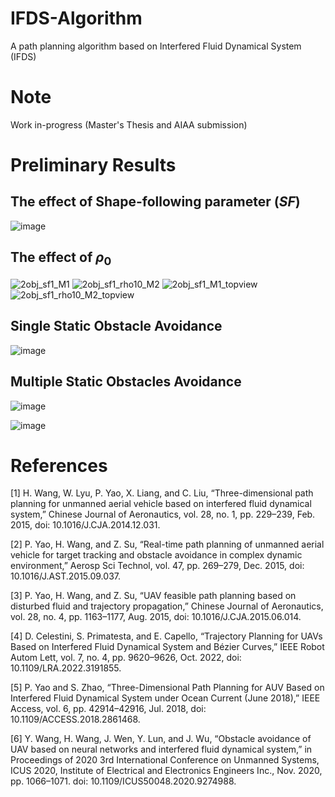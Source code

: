 # IFDS-Algorithm
A path planning algorithm based on Interfered Fluid Dynamical System (IFDS)

# Note
Work in-progress (Master's Thesis and AIAA submission)

# Preliminary Results

## The effect of Shape-following parameter ($SF$)
![image](https://github.com/komxun/IFDS-Algorithm/assets/133139057/3642e2b2-43c8-4bc1-8086-a390ba167e2f)

## The effect of $\rho_{0}$
![2obj_sf1_M1](https://github.com/komxun/IFDS-Algorithm/assets/133139057/99f9778b-a29f-4107-9527-a9161be30123)
![2obj_sf1_rho10_M2](https://github.com/komxun/IFDS-Algorithm/assets/133139057/2b6cde3a-37ec-4b2b-9993-70b68ff04bc6)
![2obj_sf1_M1_topview](https://github.com/komxun/IFDS-Algorithm/assets/133139057/43215a9e-e85d-4222-94d7-75603f2e2615)
![2obj_sf1_rho10_M2_topview](https://github.com/komxun/IFDS-Algorithm/assets/133139057/9e7df2d1-838a-4e89-98d6-94f08d448b28)


## Single Static Obstacle Avoidance
![image](https://github.com/komxun/IFDS-Algorithm/assets/133139057/bb710c35-8df5-4739-958e-44b4c6e48c06)

## Multiple Static Obstacles Avoidance
![image](https://github.com/komxun/IFDS-Algorithm/assets/133139057/c6e6e666-75ed-4bfa-9605-5144fa066508)

![image](https://github.com/komxun/IFDS-Algorithm/assets/133139057/8e695666-1360-40c6-9819-c1c4079db8b8)



# References
[1]	H. Wang, W. Lyu, P. Yao, X. Liang, and C. Liu, “Three-dimensional path planning for unmanned aerial vehicle based on interfered fluid dynamical system,” Chinese Journal of Aeronautics, vol. 28, no. 1, pp. 229–239, Feb. 2015, doi: 10.1016/J.CJA.2014.12.031.

[2]	P. Yao, H. Wang, and Z. Su, “Real-time path planning of unmanned aerial vehicle for target tracking and obstacle avoidance in complex dynamic environment,” Aerosp Sci Technol, vol. 47, pp. 269–279, Dec. 2015, doi: 10.1016/J.AST.2015.09.037.

[3]	P. Yao, H. Wang, and Z. Su, “UAV feasible path planning based on disturbed fluid and trajectory propagation,” Chinese Journal of Aeronautics, vol. 28, no. 4, pp. 1163–1177, Aug. 2015, doi: 10.1016/J.CJA.2015.06.014.

[4]	D. Celestini, S. Primatesta, and E. Capello, “Trajectory Planning for UAVs Based on Interfered Fluid Dynamical System and Bézier Curves,” IEEE Robot Autom Lett, vol. 7, no. 4, pp. 9620–9626, Oct. 2022, doi: 10.1109/LRA.2022.3191855.

[5]	P. Yao and S. Zhao, “Three-Dimensional Path Planning for AUV Based on Interfered Fluid Dynamical System under Ocean Current (June 2018),” IEEE Access, vol. 6, pp. 42914–42916, Jul. 2018, doi: 10.1109/ACCESS.2018.2861468.

[6]	Y. Wang, H. Wang, J. Wen, Y. Lun, and J. Wu, “Obstacle avoidance of UAV based on neural networks and interfered fluid dynamical system,” in Proceedings of 2020 3rd International Conference on Unmanned Systems, ICUS 2020, Institute of Electrical and Electronics Engineers Inc., Nov. 2020, pp. 1066–1071. doi: 10.1109/ICUS50048.2020.9274988.
